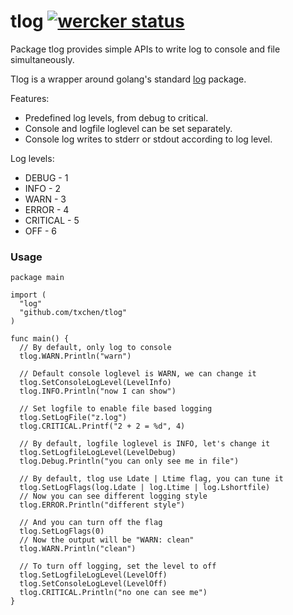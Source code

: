 # tlog [![wercker status](https://app.wercker.com/status/5cf56d48878565a6da12cafd85e1ac8c/s "wercker status")](https://app.wercker.com/project/bykey/5cf56d48878565a6da12cafd85e1ac8c)
Package tlog provides simple APIs to write log to console and file simultaneously.

Tlog is a wrapper around golang's standard [log](http://golang.org/pkg/log) package.

Features:
* Predefined log levels, from debug to critical.
* Console and logfile loglevel can be set separately.
* Console log writes to stderr or stdout according to log level.

Log levels:
* DEBUG - 1
* INFO - 2
* WARN - 3
* ERROR - 4
* CRITICAL - 5
* OFF - 6

### Usage

```golang
package main

import (
  "log"
  "github.com/txchen/tlog"
)

func main() {
  // By default, only log to console
  tlog.WARN.Println("warn")

  // Default console loglevel is WARN, we can change it
  tlog.SetConsoleLogLevel(LevelInfo)
  tlog.INFO.Println("now I can show")

  // Set logfile to enable file based logging
  tlog.SetLogFile("z.log")
  tlog.CRITICAL.Printf("2 + 2 = %d", 4)

  // By default, logfile loglevel is INFO, let's change it
  tlog.SetLogfileLogLevel(LevelDebug)
  tlog.Debug.Println("you can only see me in file")

  // By default, tlog use Ldate | Ltime flag, you can tune it
  tlog.SetLogFlags(log.Ldate | log.Ltime | log.Lshortfile)
  // Now you can see different logging style
  tlog.ERROR.Println("different style")

  // And you can turn off the flag
  tlog.SetLogFlags(0)
  // Now the output will be "WARN: clean"
  tlog.WARN.Println("clean")

  // To turn off logging, set the level to off
  tlog.SetLogfileLogLevel(LevelOff)
  tlog.SetConsoleLogLevel(LevelOff)
  tlog.CRITICAL.Println("no one can see me")
}
```
